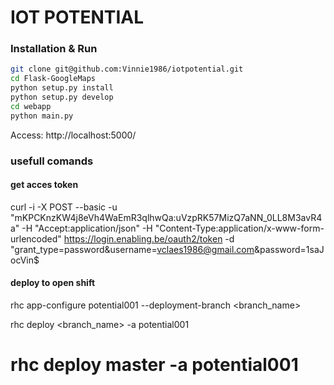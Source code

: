 # IOT POTENTIAL

### Installation & Run

```bash
git clone git@github.com:Vinnie1986/iotpotential.git
cd Flask-GoogleMaps
python setup.py install
python setup.py develop
cd webapp
python main.py
```

Access: http://localhost:5000/ 

### usefull comands

#### get acces token

curl -i -X POST --basic -u "mKPCKnzKW4j8eVh4WaEmR3qlhwQa:uVzpRK57MizQ7aNN_0LL8M3avR4a" -H "Accept:application/json" -H "Content-Type:application/x-www-form-urlencoded" https://login.enabling.be/oauth2/token -d "grant_type=password&username=vclaes1986@gmail.com&password=1saJocVin$

#### deploy to open shift

rhc app-configure potential001 --deployment-branch <branch_name>

rhc deploy <branch_name> -a potential001
# rhc deploy master -a potential001
